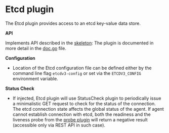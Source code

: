 # Etcd plugin

The Etcd plugin provides access to an etcd key-value data store.

**API**

Implements API described in the [skeleton](../plugin):
The plugin is documented in more detail in the [doc.go](doc.go) file.

**Configuration**

- Location of the Etcd configuration file can be defined either by the 
  command line flag `etcdv3-config` or set via the `ETCDV3_CONFIG` 
  environment variable.

**Status Check**

- If injected, Etcd plugin will use StatusCheck plugin to periodically
  issue a minimalistic GET request to check for the status
  of the connection.
  The etcd connection state affects the global status of the agent.
  If agent cannot establish connection with etcd, both the readiness
  and the liveness probe from the [probe plugin](../../../health/probe)
  will return a negative result (accessible only via REST API in such
  case).